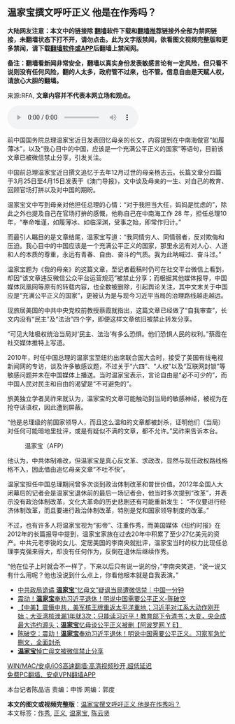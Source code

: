  <h2>温家宝撰文呼吁正义 他是在作秀吗？</h2> <p class="notice"><b>大陆网友注意：本文中的链接除 <a href="https://github.com/bannedbook/fanqiang" >翻墙</a>软件下载和<a href="https://github.com/killgcd/justmysocks/blob/master/README.md">翻墙推荐</a>链接外全部为禁网链接，未翻墙状态下打不开，请勿点击。此为文字版禁闻，欲看图文视频完整版和更多禁闻，请下载<a href="https://github.com/bannedbook/fanqiang">翻墙软件或APP</a>后翻墙上禁闻网。</p><p>备注：翻墙看新闻非常安全，翻墙以真实身份发表敏感言论有一定风险，但只看不说则没有任何风险，翻的人太多，政府管不过来，也不管。信息自由是天赋人权，请放心大胆的翻墙。</b></p>  <div class="entry"> <p>来源:RFA, <strong>文章内容并不代表本网立场和观点。</strong></p> <p>             <audio controls="controls" preload="metadata" src="https://www.rfa.org/mandarin/yataibaodao/zhengzhi/cm-04192021151702.html/@@stream" type="audio/mpeg"></audio></p> <p>&#21069;&#20013;&#22269;&#22269;&#21153;&#38498;&#24635;&#29702;&#28201;&#23478;&#23453;&#36817;&#26085;&#21457;&#34920;&#22238;&#24518;&#27597;&#20146;&#30340;&#38271;&#25991;&#65292;&#20869;&#23481;&#25552;&#21040;&#22312;&#20013;&#21335;&#28023;&#20570;&#23448;&#8220;&#22914;&#23653;&#34180;&#20912;&#8221;&#65292;&#20197;&#21450;&#8220;&#25105;&#24515;&#30446;&#20013;&#30340;&#20013;&#22269;&#65292;&#24212;&#35813;&#26159;&#19968;&#20010;&#20805;&#28385;&#20844;&#24179;&#27491;&#20041;&#30340;&#22269;&#23478;&#8221;&#31561;&#35821;&#21477;&#65292;&#30446;&#21069;&#35813;&#25991;&#31456;&#24050;&#34987;&#24494;&#20449;&#31105;&#27490;&#20998;&#20139;&#65292;&#24341;&#21457;&#20851;&#27880;&#12290;</p> <p>&#20013;&#22269;&#21069;&#24635;&#29702;&#28201;&#23478;&#23453;&#36817;&#26085;&#25776;&#25991;&#36861;&#24518;&#20110;&#21435;&#24180;12&#26376;&#36807;&#19990;&#30340;&#27597;&#20146;&#26472;&#24535;&#20113;&#12290;&#38271;&#31687;&#25991;&#31456;&#20998;&#22235;&#31687;&#20110;3&#26376;25&#26085;&#33267;4&#26376;15&#26085;&#21457;&#34920;&#20110;&#12298;&#28595;&#38376;&#23548;&#25253;&#12299;&#65292;&#25991;&#20013;&#35848;&#21450;&#27597;&#20146;&#30340;&#19968;&#29983;&#12289;&#23545;&#33258;&#24049;&#30340;&#25945;&#32946;&#12289;&#22238;&#39038;&#23448;&#22330;&#25171;&#25340;&#20197;&#21450;&#23545;&#20013;&#22269;&#30340;&#26399;&#30460;&#12290;</p>  <p>&#28201;&#23478;&#23453;&#25991;&#20013;&#20889;&#21040;&#27597;&#20146;&#23545;&#20182;&#25285;&#20219;&#24635;&#29702;&#30340;&#24515;&#24773;&#65306;&#8220;&#23545;&#20110;&#25105;&#25285;&#24403;&#22823;&#20219;&#65292;&#22920;&#22920;&#26159;&#24551;&#34385;&#30340;&#8221;&#65292;&#38500;&#27492;&#20043;&#22806;&#20063;&#25552;&#21450;&#33258;&#24049;&#22312;&#23448;&#22330;&#25171;&#25306;&#30340;&#24863;&#24936;&#65292;&#20182;&#31216;&#33258;&#24049;&#22312;&#20013;&#21335;&#28023;&#24037;&#20316; 28 &#24180;&#65292;&#25285;&#20219;&#24635;&#29702;10&#24180;&#65292;&#8220;&#22857;&#21629;&#21807;&#35880;&#65292;&#22914;&#23653;&#34180;&#20912;&#12289;&#22914;&#20020;&#28145;&#28170;&#65292;&#21463;&#20107;&#20043;&#22987;&#65292;&#21363;&#24120;&#20316;&#24402;&#35745;&#12290;&#8221;</p> <p>&#32780;&#26368;&#24341;&#20154;&#30633;&#30446;&#30340;&#26159;&#25991;&#31456;&#32467;&#23614;&#65292;&#28201;&#23478;&#23453;&#20889;&#36947;&#65306;&#8220;&#25105;&#21516;&#24773;&#31351;&#20154;&#12289;&#21516;&#24773;&#24369;&#32773;&#65292;&#21453;&#23545;&#27450;&#20398;&#21644;&#21387;&#36843;&#12290;&#25105;&#24515;&#30446;&#20013;&#30340;&#20013;&#22269;&#24212;&#35813;&#26159;&#19968;&#20010;&#20805;&#28385;&#20844;&#24179;&#27491;&#20041;&#30340;&#22269;&#23478;&#65292;&#37027;&#37324;&#27704;&#36828;&#26377;&#23545;&#20154;&#24515;&#12289;&#20154;&#36947;&#21644;&#20154;&#30340;&#26412;&#36136;&#30340;&#23562;&#37325;&#65292;&#27704;&#36828;&#26377;&#38738;&#26149;&#12289;&#33258;&#30001;&#12289;&#22859;&#26007;&#30340;&#27668;&#36136;&#12290;&#25105;&#20026;&#27492;&#21584;&#21898;&#36807;&#12289;&#22859;&#26007;&#36807;&#12290;&#8221;</p> <p></p> <p>&#28201;&#23478;&#23453;&#39064;&#20026;&#12298;&#25105;&#30340;&#27597;&#20146;&#12299;&#30340;&#36825;&#31687;&#25991;&#31456;&#65292;&#33267;&#35760;&#32773;&#25130;&#31295;&#26102;&#20173;&#21487;&#22312;&#31038;&#20132;&#24179;&#21488;&#24494;&#20449;&#19978;&#30475;&#21040;&#65292;&#21364;&#22240;&#8220;&#35813;&#25991;&#31456;&#36829;&#21453;&#24494;&#20449;&#20844;&#20247;&#24179;&#21488;&#36816;&#33829;&#35268;&#33539;&#8221;&#34987;&#31105;&#27490;&#20998;&#20139;&#65307;&#32780;&#26681;&#25454;&#20854;&#20182;&#23186;&#20307;&#25253;&#23548;&#65292;&#20013;&#22269;&#23186;&#20307;&#20964;&#20976;&#32593;&#31561;&#21407;&#26377;&#30340;&#36716;&#36733;&#20869;&#23481;&#65292;&#20063;&#20840;&#25968;&#34987;&#21024;&#38500;&#65292;&#24341;&#36215;&#33286;&#35770;&#20851;&#27880;&#65292;&#20854;&#20013;&#25991;&#26411;&#20851;&#20110;&#20013;&#22269;&#24212;&#26159;&#8220;&#20805;&#28385;&#20844;&#24179;&#27491;&#20041;&#30340;&#22269;&#23478;&#8221;&#65292;&#26356;&#34987;&#35748;&#20026;&#26159;&#19982;&#29616;&#20170;&#20064;&#36817;&#24179;&#24403;&#23616;&#30340;&#27835;&#29702;&#36335;&#32447;&#36234;&#36208;&#36234;&#36828;&#12290;</p>  <p>&#29616;&#26053;&#23621;&#32654;&#22269;&#30340;&#20013;&#20849;&#20013;&#22830;&#20826;&#26657;&#21069;&#25945;&#25480;&#34081;&#38686;&#23601;&#25351;&#20986;&#65292;&#36825;&#31687;&#25991;&#31456;&#24050;&#32463;&#20570;&#20102;&#8220;&#33258;&#25105;&#23457;&#26597;&#8221;&#65292;&#38271;&#25991;&#20869;&#27809;&#26377;&#8220;&#27665;&#20027;&#8221;&#21450;&#8220;&#27861;&#27835;&#8221;&#22235;&#20010;&#23383;&#65292;&#21363;&#20415;&#36825;&#26679;&#25991;&#31456;&#20381;&#26087;&#34987;&#31105;&#27490;&#36716;&#21457;&#20998;&#20139;&#12290;</p> <p>&#8220;&#21487;&#35265;&#22823;&#38470;&#26497;&#26435;&#32479;&#27835;&#24403;&#23616;&#23545;&#8216;&#27665;&#20027;&#12289;&#27861;&#27835;&#8217;&#26377;&#22810;&#20040;&#24656;&#24807;&#12290;&#20182;&#20204;&#24656;&#24807;&#20154;&#27665;&#30340;&#26435;&#21033;&#12290;&#8221;&#34081;&#38686;&#22312;&#31038;&#20132;&#23186;&#20307;&#25512;&#29305;&#19978;&#20889;&#36947;&#12290;</p> <p>2010&#24180;&#65292;&#26102;&#20219;&#20013;&#22269;&#24635;&#29702;&#30340;&#28201;&#23478;&#23453;&#33267;&#32445;&#32422;&#20986;&#24109;&#32852;&#21512;&#22269;&#22823;&#20250;&#26102;&#65292;&#25509;&#21463;&#20102;&#32654;&#22269;&#26377;&#32447;&#30005;&#35270;&#26032;&#38395;&#32593;&#30340;&#19987;&#35775;&#65292;&#35848;&#21450;&#35768;&#22810;&#25935;&#24863;&#35758;&#39064;&#65292;&#19981;&#36807;&#20851;&#20110;&#8220;&#20845;&#22235;&#8221;&#12289;&#8220;&#20154;&#26435;&#8221;&#20197;&#21450;&#8220;&#20114;&#32852;&#32593;&#23553;&#38145;&#8221;&#31561;&#25935;&#24863;&#38382;&#39064;&#24182;&#26410;&#22312;&#20013;&#22269;&#23186;&#20307;&#19978;&#25773;&#36865;&#12290;&#24403;&#26102;&#28201;&#23478;&#23453;&#34920;&#31034;&#65292;&#35328;&#35770;&#33258;&#30001;&#26159;&#8220;&#24517;&#19981;&#21487;&#23569;&#30340;&#8221;&#65292;&#32780;&#20013;&#22269;&#20154;&#27665;&#23545;&#27665;&#20027;&#21644;&#33258;&#30001;&#30340;&#28212;&#26395;&#26159;&#8220;&#19981;&#21487;&#36991;&#20813;&#30340;&#8221;&#12290;</p> <p>&#26053;&#32654;&#29420;&#31435;&#23398;&#32773;&#21556;&#31066;&#26469;&#23601;&#35748;&#20026;&#65292;&#28201;&#23478;&#23453;&#30340;&#25991;&#31456;&#21487;&#33021;&#35302;&#21160;&#21040;&#24403;&#23616;&#30340;&#25935;&#24863;&#31070;&#32463;&#65292;&#34987;&#35270;&#20026;&#22312;&#25250;&#22842;&#35805;&#35821;&#26435;&#65292;&#22240;&#27492;&#36973;&#21040;&#23631;&#34109;&#12290;</p>  <p>&#8220;&#20182;&#26159;&#24635;&#29702;&#32423;&#30340;&#21069;&#22269;&#23478;&#39046;&#23548;&#20154;&#65292;&#32780;&#19988;&#36825;&#20040;&#28201;&#21644;&#30340;&#25991;&#31456;&#37117;&#34987;&#23553;&#26432;&#65292;&#35777;&#26126;&#20182;&#20204;&#65288;&#24403;&#23616;&#65289;&#23545;&#20219;&#20309;&#21487;&#33021;&#26263;&#22320;&#37324;&#25209;&#35780;&#65292;&#25110;&#26159;&#26377;&#30097;&#20284;&#19981;&#28385;&#30340;&#25991;&#31456;&#65292;&#37117;&#19981;&#20801;&#35768;&#12290;&#8221;&#21556;&#31066;&#26469;&#21578;&#35785;&#26412;&#21488;&#12290;</p> <p><figure> <figcaption>&#28201;&#23478;&#23453;&#65288;AFP&#65289;</figcaption></figure> <p>&#20182;&#35748;&#20026;&#65292;&#20013;&#20849;&#20307;&#21046;&#38590;&#25913;&#65292;&#20294;&#28201;&#23478;&#23453;&#26159;&#30495;&#24515;&#21453;&#25991;&#38761;&#12289;&#27714;&#25919;&#25913;&#65292;&#26174;&#28982;&#19982;&#29616;&#20219;&#25919;&#26435;&#36335;&#32447;&#26684;&#26684;&#19981;&#20837;&#65292;&#22240;&#27492;&#20511;&#30001;&#36861;&#24518;&#27597;&#20146;&#25991;&#31456;&#8220;&#19981;&#21520;&#19981;&#24555;&#8221;&#12290;</p> <p>&#28201;&#23478;&#23453;&#25285;&#20219;&#20013;&#22269;&#24635;&#29702;&#26399;&#38388;&#26366;&#22810;&#27425;&#35848;&#21040;&#25919;&#27835;&#20307;&#21046;&#25913;&#38761;&#21644;&#26222;&#19990;&#20215;&#20540;&#12290;2012&#24180;&#20840;&#22269;&#20154;&#22823;&#38381;&#24149;&#21518;&#30340;&#35760;&#32773;&#20250;&#26159;&#28201;&#23478;&#23453;&#36864;&#20241;&#21069;&#30340;&#26368;&#21518;&#19968;&#22330;&#35760;&#32773;&#20250;&#65292;&#20182;&#24403;&#26102;&#22810;&#27425;&#25552;&#21040;&#8220;&#25913;&#38761;&#8221;&#65292;&#24182;&#34920;&#31034;&#27809;&#26377;&#25919;&#27835;&#20307;&#21046;&#25913;&#38761;&#65292;&#25991;&#21270;&#22823;&#38761;&#21629;&#30340;&#21382;&#21490;&#24754;&#21095;&#36824;&#26377;&#21487;&#33021;&#37325;&#26032;&#21457;&#29983;&#65306; &#8220;&#19981;&#20165;&#35201;&#36827;&#34892;&#32463;&#27982;&#20307;&#21046;&#25913;&#38761;&#65292;&#32780;&#19988;&#35201;&#36827;&#34892;&#25919;&#27835;&#20307;&#21046;&#25913;&#38761;&#65292;&#29305;&#21035;&#26159;&#20826;&#21644;&#22269;&#23478;&#39046;&#23548;&#21046;&#24230;&#30340;&#25913;&#38761;&#12290;&#8221;</p> <p>&#19981;&#36807;&#65292;&#20063;&#26377;&#35768;&#22810;&#20154;&#23558;&#28201;&#23478;&#23453;&#35270;&#20026;&#8220;&#24433;&#24093;&#8221;&#12289;&#27880;&#37325;&#20316;&#31168;&#65292;&#32780;&#32654;&#22269;&#23186;&#20307;&#12298;&#32445;&#32422;&#26102;&#25253;&#12299;&#22312;2012&#24180;&#30340;&#38271;&#31687;&#25253;&#23548;&#20013;&#25552;&#21040;&#65292;&#28201;&#23478;&#23453;&#23478;&#26063;&#22312;&#36807;&#21435;20&#24180;&#20013;&#31215;&#32047;&#20102;&#33267;&#23569;27&#20159;&#32654;&#20803;&#30340;&#36164;&#20135;&#12290;&#20013;&#20849;&#20803;&#32769;&#26446;&#38160;&#30340;&#22899;&#20799;&#12289;&#23450;&#23621;&#32654;&#22269;&#30340;&#26446;&#21335;&#22830;&#23601;&#25209;&#35780;&#65292;&#28201;&#23478;&#23453;&#24403;&#26102;&#30340;&#26435;&#21147;&#27604;&#29616;&#20219;&#24635;&#29702;&#26446;&#20811;&#24378;&#26469;&#24471;&#22823;&#65292;&#21364;&#27809;&#26377;&#20219;&#20309;&#20316;&#20026;&#65292;&#21453;&#20498;&#22312;&#36864;&#20241;&#21518;&#32487;&#32493;&#20316;&#31168;&#12290;</p>  <p>&#8220;&#20182;&#22312;&#20301;&#23376;&#19978;&#26102;&#23601;&#20250;&#19981;&#19968;&#26679;&#20102;&#65292;&#19979;&#26469;&#20197;&#21518;&#21482;&#26377;&#35828;&#19968;&#35828;&#30340;&#20221;&#65292;&#8221;&#26446;&#21335;&#22830;&#31505;&#36947;&#65292;&#8220;&#35828;&#19968;&#35828;&#21448;&#26377;&#20160;&#20040;&#29992;&#21602;&#65311;&#20182;&#20063;&#27809;&#35828;&#21040;&#20160;&#20040;&#28857;&#19978;&#65292;&#20320;&#30475;&#20182;&#26681;&#26412;&#23601;&#26159;&#33258;&#25105;&#34920;&#28436;&#12290;&#8221;</p> <ul class='op-related-articles' title='相关阅读'> <li><a href='https://www.bannedbook.org/bnews/taiwannews/20210420/1529548.html' target='_blank'>中共政局诡谲 <b>温家宝</b>“忆母文”疑讽当局遭微信禁｜中国一分钟</a></li> <li><a href='https://www.bannedbook.org/bnews/taiwannews/20210419/1529509.html' target='_blank'>震动！<b>温家宝</b>奉劝习近平退休！明说中国需要公平正义-陈破空</a></li> <li><a href='https://www.bannedbook.org/bnews/bannedvideo/20210419/1529414.html' target='_blank'>【中美】震慑中共，美军核王牌重返太平洋重地；习近平对江系大动作刚开始；大亚湾核泄漏1年就3次；只能读习近平！教育部下令清书；大变，央企成最大违约源头；<b>温家宝</b>忆母谈公平正义被删【阿波罗网 Y E】</a></li> <li><a href='https://www.bannedbook.org/bnews/bannedvideo/20210419/1529412.html' target='_blank'>陈破空：震动！<b>温家宝</b>奉劝习近平退休！明说中国需要公平正义。习家军急忙删文，全面封杀</a></li> <li><a href='https://www.bannedbook.org/bnews/ssgc/20210419/1529293.html' target='_blank'><b>温家宝</b>悼亡母文被微信禁止分享</a></li> </ul> <p class="texttj"> <a href="https://github.com/bannedbook/fanqiang/wiki/V2ray%E6%9C%BA%E5%9C%BA" target="_blank">WIN/MAC/安卓/iOS高速翻墙:高清视频秒开,超低延迟</a><br/> <a href="https://github.com/bannedbook/fanqiang/wiki/%E7%A6%81%E9%97%BB%E7%BD%91%E5%AE%89%E5%8D%93%E7%BF%BB%E5%A2%99%E6%96%B0%E9%97%BBAPP" target="_blank">免费PC翻墙、安卓VPN翻墙APP</a></p><p>&#26412;&#21488;&#35760;&#32773;&#38472;&#21697;&#27905; &#36131;&#32534;&#65306;&#30003;&#38119; &#32593;&#32534;&#65306;&#37101;&#24230;</p><a name='sharetosocial'></a>       <div><b>本文的图文或视频完整版</b>：<a href='https://www.bannedbook.org/bnews/headline/20210420/1529659.html'>温家宝撰文呼吁正义 他是在作秀吗？</a></div>  </div><!--END ENTRY--> <div class="postfooter"> <div>本文标签：<a href="https://www.bannedbook.org/bnews/tag/%E4%BD%9C%E7%A7%80/" rel="tag">作秀</a>, <a href="https://www.bannedbook.org/bnews/tag/%E6%AD%A3%E4%B9%89/" rel="tag">正义</a>, <a href="https://www.bannedbook.org/bnews/tag/%e6%b8%a9%e5%ae%b6%e5%ae%9d/" rel="tag">温家宝</a>, <a href="https://www.bannedbook.org/bnews/tag/%e9%99%88%e4%ba%91%e8%b4%a4/" rel="tag">陈云贤</a></div>  </div><!--END POSTFOOTER--> 